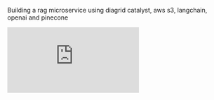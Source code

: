 Building a rag microservice using diagrid catalyst, aws s3, langchain, openai and pinecone

![solutions_architecture](https://github.com/trey-rosius/catalyst-rag-microservice/tree/main/assets/rag_microservice_architecture.pdf)